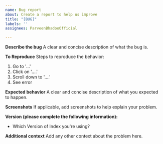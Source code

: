 ```yaml
---
name: Bug report
about: Create a report to help us improve
title: "[BUG]"
labels: ''
assignees: ParveenBhadooOfficial

---
```


**Describe the bug**
A clear and concise description of what the bug is.

**To Reproduce**
Steps to reproduce the behavior:
1. Go to '...'
2. Click on '....'
3. Scroll down to '....'
4. See error

**Expected behavior**
A clear and concise description of what you expected to happen.

**Screenshots**
If applicable, add screenshots to help explain your problem.

**Version (please complete the following information):**
 - Which Version of Index you're using?

**Additional context**
Add any other context about the problem here.

